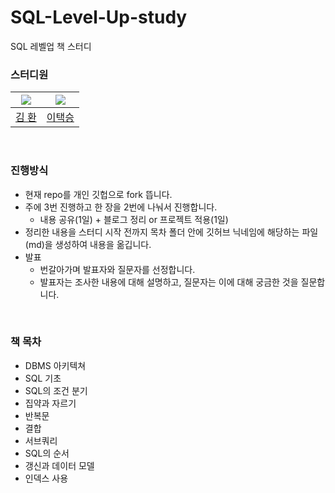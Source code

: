 # SQL-Level-Up-study
SQL 레벨업 책 스터디


### 스터디원

| ![](https://github.com/hwankim123.png?size=80)| ![](https://github.com/dlxortmd987.png?size=80) |
|:---------------------------------------------:|:-----------------------------------------------:|
| [김 환](https://github.com/hwankim123)         | [이택승](https://github.com/dlxortmd987)          |

<br>

### 진행방식

- 현재 repo를 개인 깃헙으로 fork 뜹니다.
- 주에 3번 진행하고 한 장을 2번에 나눠서 진행합니다.
  - 내용 공유(1일) + 블로그 정리 or 프로젝트 적용(1일)
- 정리한 내용을 스터디 시작 전까지 목차 폴더 안에 깃허브 닉네임에 해당하는 파일(md)을 생성하여 내용을 옮깁니다.
- 발표
  - 번갈아가며 발표자와 질문자를 선정합니다.
  - 발표자는 조사한 내용에 대해 설명하고, 질문자는 이에 대해 궁금한 것을 질문합니다.

<br>

### 책 목차

- DBMS 아키텍쳐
- SQL 기초
- SQL의 조건 분기
- 집약과 자르기
- 반복문
- 결합
- 서브쿼리
- SQL의 순서
- 갱신과 데이터 모델
- 인덱스 사용
